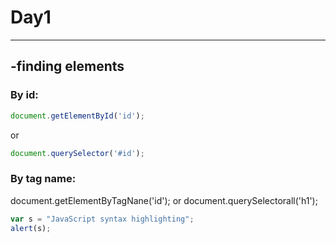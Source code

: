 <h1>Day1</h1>
<hr>
<h2>-finding elements</h2>
<h3>By id:</h3>

```javascript
document.getElementById('id');
```
or

```javascript
document.querySelector('#id');
```

<h3>By tag name:</h3>
document.getElementByTagNane('id'); 
or 
document.querySelectorall('h1');


```javascript
var s = "JavaScript syntax highlighting";
alert(s);
```
